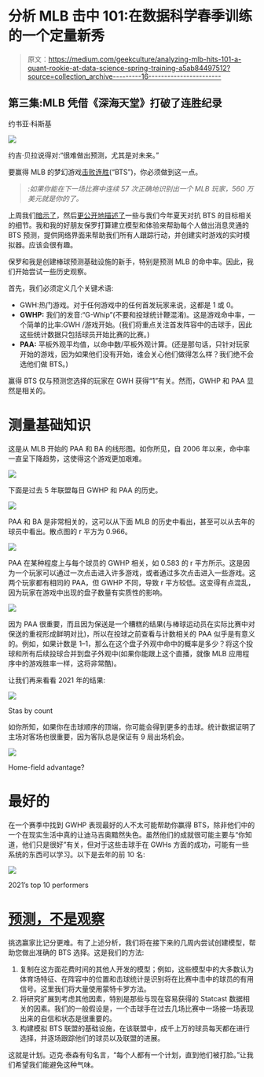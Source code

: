 # 分析 MLB 击中 101:在数据科学春季训练的一个定量新秀

> 原文：<https://medium.com/geekculture/analyzing-mlb-hits-101-a-quant-rookie-at-data-science-spring-training-a5ab84497512?source=collection_archive---------16----------------------->

## 第三集:MLB 凭借《深海天堂》打破了连胜纪录

约书亚·科斯基

![](img/8b0d427825280071594841529483ad4b.png)

约吉·贝拉说得对:“很难做出预测，尤其是对未来。”

要赢得 MLB 的梦幻游戏[击败连胜](https://www.mlb.com/apps/beat-the-streak)(“BTS”)，你必须做到这一点。

> *:如果你能在下一场比赛中连续 57 次正确地识别出一个 MLB 玩家，560 万美元就是你的了。*

上周我们[暗示了](https://deephaven.io/blog/2022/06/21/deephaven-mlb-bts/)，然后[更公开地描述了](https://deephaven.io/blog/2022/06/23/mlb-analytics/)一些与我们今年夏天对抗 BTS 的目标相关的细节。我和我的好朋友保罗打算建立模型和体验来帮助每个人做出消息灵通的 BTS 预测，提供网络界面来帮助我们所有人跟踪行动，并创建实时游戏的实时模拟器。应该会很有趣。

保罗和我是创建棒球预测基础设施的新手，特别是预测 MLB 的命中率。因此，我们开始尝试一些历史观察。

首先，我们必须定义几个关键术语:

*   GWH:热门游戏。对于任何游戏中的任何首发玩家来说，这都是 1 或 0。
*   **GWHP:** 我们的发音:“G-Whip”(不要和投球统计鞭混淆)。这是游戏命中率，一个简单的比率:GWH /游戏开始。(我们将重点关注首发阵容中的击球手，因此这些统计数据只包括球员开始比赛的比赛。)
*   **PAA:** 平板外观平均值，以命中数/平板外观计算。(还是那句话，只针对玩家开始的游戏，因为如果他们没有开始，谁会关心他们做得怎么样？我们绝不会选他们做 BTS。)

赢得 BTS 仅与预测您选择的玩家在 GWH 获得“1”有关。然而，GWHP 和 PAA 显然是相关的。

# 测量基础知识[](https://docs-staging.deephaven.io/deploy-preview/deeae70ded618809ee1a083cad8fa65dd1fe3285/blog/2022/07/01/bts-basic-analysis/#surveying-the-basics)

这是从 MLB 开始的 PAA 和 BA 的线形图。如你所见，自 2006 年以来，命中率一直呈下降趋势，这使得这个游戏更加艰难。

![](img/b53a30574886d16ca34830608914fd30.png)

下面是过去 5 年联盟每日 GWHP 和 PAA 的历史。

![](img/56435bc9dc4bd6095793d113f10bab7d.png)

PAA 和 BA 是非常相关的，这可以从下面 MLB 的历史中看出，甚至可以从去年的球员中看出。散点图的 r 平方为 0.966。

![](img/bd4642c732f5a2dd75310346e9419ebb.png)

PAA 在某种程度上与每个球员的 GWHP 相关，如 0.583 的 r 平方所示。这是因为一个玩家可以通过一次点击进入许多游戏，或者通过多次点击进入一些游戏。这两个玩家都有相同的 PAA，但 GWHP 不同，导致 r 平方较低。这变得有点混乱，因为玩家在游戏中出现的盘子数量有实质性的影响。

![](img/55ed8df567e932488a78c187a255fa67.png)

因为 PAA 很重要，而且因为保送是一个糟糕的结果(与棒球运动员在实际比赛中对保送的重视形成鲜明对比)，所以在投球之前查看与计数相关的 PAA 似乎是有意义的。例如，如果计数是 1–1，那么在这个盘子外观中命中的概率是多少？将这个投球和所有后续投球合并到盘子外观中(如果你能跟上这个直播，就像 MLB 应用程序中的游戏胜率一样，这将非常酷)。

让我们再来看看 2021 年的结果:

![](img/78ac00c68e90f920069badb412d45256.png)

Stas by count

如你所知，如果你在击球顺序的顶端，你可能会得到更多的击球。统计数据证明了主场对客场也很重要，因为客队总是保证有 9 局出场机会。

![](img/8654b4ace23c506fb4b31bfb647af057.png)

Home-field advantage?

# 最好的[](https://docs-staging.deephaven.io/deploy-preview/deeae70ded618809ee1a083cad8fa65dd1fe3285/blog/2022/07/01/bts-basic-analysis/#the-best)

在一个赛季中找到 GWHP 表现最好的人不太可能帮助你赢得 BTS，除非他们中的一个在现实生活中真的让迪马吉奥黯然失色。虽然他们的成就很可能主要与“你知道，他们只是很好”有关，但对于这些击球手在 GWHs 方面的成功，可能有一些系统的东西可以学习。以下是去年的前 10 名:

![](img/85201f92a4b455ed11f0763edb429087.png)

2021’s top 10 performers

# [预测，不是观察](https://docs-staging.deephaven.io/deploy-preview/deeae70ded618809ee1a083cad8fa65dd1fe3285/blog/2022/07/01/bts-basic-analysis/#prediction-not-observation)

挑选赢家比记分更难。有了上述分析，我们将在接下来的几周内尝试创建模型，帮助您做出准确的 BTS 选择。这是我们的方法:

1.  复制在这方面花费时间的其他人开发的模型；例如，这些模型中的大多数认为体育场特征、在阵容中的位置和击球统计是识别将在比赛中击中的球员的有用信号。这里我们将大量使用蒙特卡罗方法。
2.  将研究扩展到考虑其他因素，特别是那些与现在容易获得的 Statcast 数据相关的因素。我们的一般假设是，一个击球手在过去几场比赛中一场接一场表现出来的自信和状态是很重要的。
3.  构建模拟 BTS 联盟的基础设施，在该联盟中，成千上万的球员每天都在进行选择，并逐场跟踪他们的球员以及联盟的进展。

这就是计划。迈克·泰森有句名言，“每个人都有一个计划，直到他们被打脸。”让我们希望我们能避免这种气味。